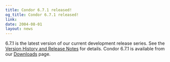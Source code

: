 ```yaml
---
title: Condor 6.7.1 released!
og_title: Condor 6.7.1 released!
link: 
date: 2004-08-01
layout: news
---
```


6.7.1 is the latest version of our current development release series. See the <a href="manual/latest-dev/9_Version_History.html"> Version History and Release Notes</a> for details. Condor 6.7.1 is available from our <a href="downloads/">Downloads</a> page.
